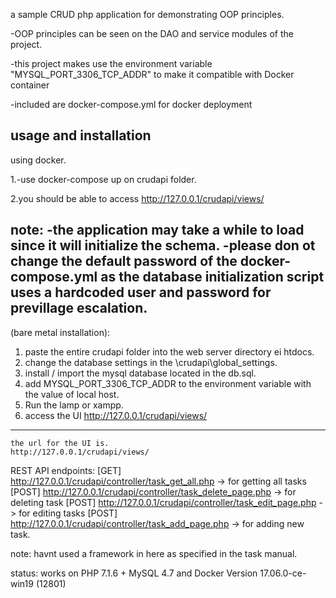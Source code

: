 a sample CRUD php application for demonstrating OOP principles.

-OOP principles can be seen on the DAO and service modules of the project.

-this project makes use the environment variable "MYSQL_PORT_3306_TCP_ADDR" to make it compatible with Docker container

-included are docker-compose.yml for docker deployment

usage and installation
-----------------------
using docker.


1.-use docker-compose up on crudapi folder.

2.you should be able to access http://127.0.0.1/crudapi/views/

note:
-the application may take a while to load since it will initialize the schema.
-please don ot change the default password of the docker-compose.yml as the database initialization script uses a hardcoded user and password for previllage escalation.
-------------------------------------------------------------


(bare metal installation):

1. paste the entire crudapi folder into the web server directory ei htdocs.
2. change the database settings in the \crudapi\global_settings.
3. install / import the mysql database located in the db.sql.
4. add MYSQL_PORT_3306_TCP_ADDR to the environment variable with the value of local host.
5. Run the lamp or xampp.
6. access the UI http://127.0.0.1/crudapi/views/
-----------------------------



	the url for the UI is.
	http://127.0.0.1/crudapi/views/
	
REST API endpoints:
[GET] 	http://127.0.0.1/crudapi/controller/task_get_all.php  -> for getting all tasks
[POST]	http://127.0.0.1/crudapi/controller/task_delete_page.php -> for deleting task
[POST]	http://127.0.0.1/crudapi/controller/task_edit_page.php -> for editing tasks
[POST]	http://127.0.0.1/crudapi/controller/task_add_page.php -> for adding new task.


note: havnt used a framework in here as specified in the task manual.


status: works on PHP 7.1.6 + MySQL 4.7 
		and Docker Version 17.06.0-ce-win19 (12801)
